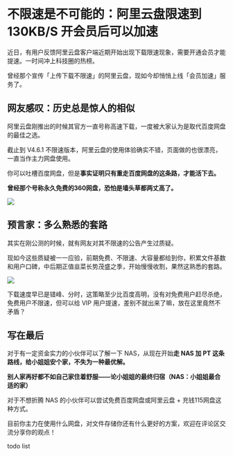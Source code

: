 # 不限速是不可能的：阿里云盘限速到130KB/S 开会员后可以加速

近日，有用户反馈阿里云盘客户端近期开始出现下载限速现象，需要开通会员才能提速。一时间冲上科技圈的热榜。

曾经那个宣传「上传下载不限速」的阿里云盘，现如今却悄悄上线「会员加速」服务了。

## 网友感叹：历史总是惊人的相似

阿里云盘刚推出的时候其官方一直号称高速下载，一度被大家认为是取代百度网盘的最佳之选。

截止到 V4.6.1 不限速版本，阿里云盘的使用体验确实不错，页面做的也很漂亮，一直当作主力网盘使用。

你可以吐槽百度网盘，但是**事实证明只有重走百度网盘的这条路，才能活下去。**

**曾经那个号称永久免费的360网盘，恐怕是墙头草都两丈高了。**

![](https://hediancha-1312143060.cos.ap-shanghai.myqcloud.com/202307192048546.png)

## 预言家：多么熟悉的套路

其实在刚公测的时候，就有网友对其不限速的公告产生过质疑。

现如今这些质疑被一一应验，前期免费、不限速、大容量都给到你，积累文件基数和用户口碑，中后期正值韭菜长势茂盛之季，开始慢慢收割，果然这熟悉的套路。

![](https://hediancha-1312143060.cos.ap-shanghai.myqcloud.com/202307192041484.png)

下载速度早已是错峰、分时，这策略至少比百度高明，没有对免费用户赶尽杀绝，免费用户不限速，但可以给  VIP 用户提速，差别不就出来了嘛，放在这里竟然不矛盾？

## 写在最后

对于有一定资金实力的小伙伴可以了解一下 NAS，从现在开始**走 NAS 加 PT 这条路线，给小姐姐安个家，不失为一种最优解。**

**别人家再好都不如自己家住着舒服——论小姐姐的最终归宿（NAS：小姐姐最合适的家）**

对于不想折腾 NAS 的小伙伴可以尝试免费百度网盘或阿里云盘 + 充钱115网盘这种方式。

目前你主力在使用什么网盘，对文件存储你还有什么更好的方案，欢迎在评论区交流分享你的观点！

todo list

